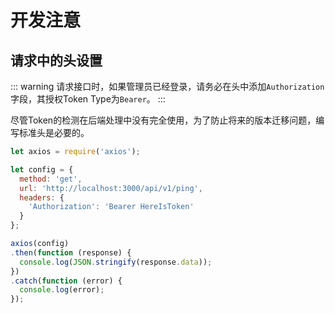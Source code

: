 # 开发注意

## 请求中的头设置

::: warning
请求接口时，如果管理员已经登录，请务必在头中添加`Authorization`字段，其授权Token Type为`Bearer`。
:::

尽管Token的检测在后端处理中没有完全使用，为了防止将来的版本迁移问题，编写标准头是必要的。

```js {6,7,8}
let axios = require('axios');

let config = {
  method: 'get',
  url: 'http://localhost:3000/api/v1/ping',
  headers: { 
    'Authorization': 'Bearer HereIsToken'
  }
};

axios(config)
.then(function (response) {
  console.log(JSON.stringify(response.data));
})
.catch(function (error) {
  console.log(error);
});
```